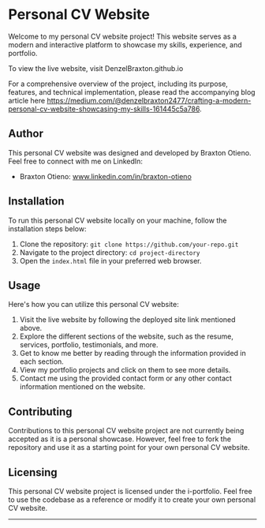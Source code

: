# Personal CV Website

Welcome to my personal CV website project! This website serves as a modern and interactive platform to showcase my skills, experience, and portfolio. 

To view the live website, visit DenzelBraxton.github.io

For a comprehensive overview of the project, including its purpose, features, and technical implementation, please read the accompanying blog article here https://medium.com/@denzelbraxton2477/crafting-a-modern-personal-cv-website-showcasing-my-skills-161445c5a786.

## Author

This personal CV website was designed and developed by Braxton Otieno. Feel free to connect with me on LinkedIn:

- Braxton Otieno: www.linkedin.com/in/braxton-otieno

## Installation

To run this personal CV website locally on your machine, follow the installation steps below:

1. Clone the repository: `git clone https://github.com/your-repo.git`
2. Navigate to the project directory: `cd project-directory`
3. Open the `index.html` file in your preferred web browser.

## Usage

Here's how you can utilize this personal CV website:

1. Visit the live website by following the deployed site link mentioned above.
2. Explore the different sections of the website, such as the resume, services, portfolio, testimonials, and more.
3. Get to know me better by reading through the information provided in each section.
4. View my portfolio projects and click on them to see more details.
5. Contact me using the provided contact form or any other contact information mentioned on the website.

## Contributing

Contributions to this personal CV website project are not currently being accepted as it is a personal showcase. However, feel free to fork the repository and use it as a starting point for your own personal CV website.

## Licensing

This personal CV website project is licensed under the i-portfolio. Feel free to use the codebase as a reference or modify it to create your own personal CV website.

---


